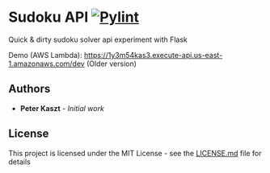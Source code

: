 # Sudoku API [![Pylint](https://github.com/kasztp/SudokuAPI/actions/workflows/pylint.yml/badge.svg)](https://github.com/kasztp/SudokuAPI/actions/workflows/pylint.yml)

Quick & dirty sudoku solver api experiment with Flask

Demo (AWS Lambda): https://1y3m54kas3.execute-api.us-east-1.amazonaws.com/dev (Older version)

## Authors

* **Peter Kaszt** - *Initial work*

## License

This project is licensed under the MIT License - see the [LICENSE.md](LICENSE.md) file for details

